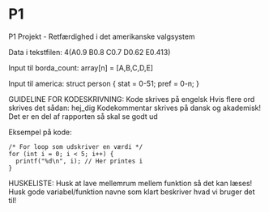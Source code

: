 # P1
P1 Projekt - Retfærdighed i det amerikanske valgsystem

Data i tekstfilen: 4(A0.9 B0.8 C0.7 D0.62 E0.413)

Input til borda_count:
array[n] = [A,B,C,D,E]

Input til america:
struct person {
stat = 0-51;
pref = 0-n;
}

GUIDELINE FOR KODESKRIVNING:
Kode skrives på engelsk
Hvis flere ord skrives det sådan: hej_dig
Kodekommentar skrives på dansk og akademisk! Det er en del af rapporten så skal se godt ud

Eksempel på kode:

````
/* For loop som udskriver en værdi */
for (int i = 0; i < 5; i++) {
  printf("%d\n", i); // Her printes i
}
````

HUSKELISTE:
Husk at lave mellemrum mellem funktion så det kan læses!
Husk gode variabel/funktion navne som klart beskriver hvad vi bruger det til!

